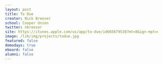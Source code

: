 ```yaml
---
layout: post
title: To Due
creator: Nick Breeser
school: Cooper Union
twitter: nbreeser
site: https://itunes.apple.com/us/app/to-due/id665679538?mt=8&ign-mpt=uo%3D4
image: /lib/img/projects/todue.jpg
featured: false
demodays: true
eboard: false
alumni: false
---
```

